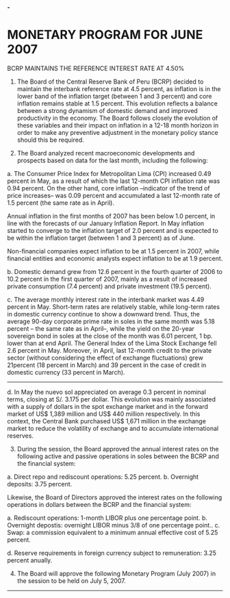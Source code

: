 **-**
# MONETARY PROGRAM FOR JUNE 2007
 BCRP MAINTAINS THE REFERENCE INTEREST RATE AT 4.50%

1. The Board of the Central Reserve Bank of Peru (BCRP) decided to maintain the
interbank reference rate at 4.5 percent, as inflation is in the lower band of the
inflation target (between 1 and 3 percent) and core inflation remains stable at
1.5 percent. This evolution reflects a balance between a strong dynamism of
domestic demand and improved productivity in the economy. The Board
follows closely the evolution of these variables and their impact on inflation in a
12-18 month horizon in order to make any preventive adjustment in the
monetary policy stance should this be required.

2. The Board analyzed recent macroeconomic developments and prospects based
on data for the last month, including the following:

a. The Consumer Price Index for Metropolitan Lima (CPI) increased 0.49
percent in May, as a result of which the last 12-month CPI inflation rate was
0.94 percent. On the other hand, core inflation –indicator of the trend of
price increases– was 0.09 percent and accumulated a last 12-month rate of
1.5 percent (the same rate as in April).

Annual inflation in the first months of 2007 has been below 1.0 percent, in
line with the forecasts of our January Inflation Report. In May inflation
started to converge to the inflation target of 2.0 percent and is expected to
be within the inflation target (between 1 and 3 percent) as of June.

Non-financial companies expect inflation to be at 1.5 percent in 2007, while
financial entities and economic analysts expect inflation to be at 1.9 percent.

b. Domestic demand grew from 12.6 percent in the fourth quarter of 2006 to
10.2 percent in the first quarter of 2007, mainly as a result of increased
private consumption (7.4 percent) and private investment (19.5 percent).

c. The average monthly interest rate in the interbank market was 4.49 percent
in May. Short-term rates are relatively stable, while long-term rates in
domestic currency continue to show a downward trend. Thus, the average
90-day corporate prime rate in soles in the same month was 5.18 percent –
the same rate as in April–, while the yield on the 20-year sovereign bond in
soles at the close of the month was 6.01 percent, 1 bp. lower than at end
April. The General Index of the Lima Stock Exchange fell 2.6 percent in
May. Moreover, in April, last 12-month credit to the private sector (without
considering the effect of exchange fluctuations) grew 21percent (18 percent
in March) and 39 percent in the case of credit in domestic currency (33
percent in March).


-----

d. In May the nuevo sol appreciated on average 0.3 percent in nominal terms,
closing at S/. 3.175 per dollar. This evolution was mainly associated with a
supply of dollars in the spot exchange market and in the forward market of
US$ 1,389 million and US$ 440 million respectively. In this context, the
Central Bank purchased US$ 1,671 million in the exchange market to
reduce the volatility of exchange and to accumulate international reserves.

3. During the session, the Board approved the annual interest rates on the
following active and passive operations in soles between the BCRP and the
financial system:

a. Direct repo and rediscount operations: 5.25 percent.
b. Overnight deposits: 3.75 percent.

Likewise, the Board of Directors approved the interest rates on the following
operations in dollars between the BCRP and the financial system:

a. Rediscount operations: 1-month LIBOR plus one percentage point.
b. Overnight depostis: overnight LIBOR minus 3/8 of one percentage point..
c. Swap: a commission equivalent to a minimum annual effective cost of 5.25
percent.

d. Reserve requirements in foreign currency subject to remuneration: 3.25
percent anually.

4. The Board will approve the following Monetary Program (July 2007) in the
session to be held on July 5, 2007.


-----

